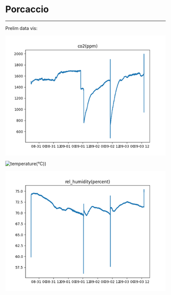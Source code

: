 # Porcaccio
-----
Prelim data vis:

![co2(ppm)](./images/visualisations/co2(ppm).png "co2(ppm)")


![temperature(°C))](./images/visualisations/temperature(°C).png "temperature(°C)")


![rel_humidity(percent))](./images/visualisations/rel_humidity(percent).png "rel_humidity(percent)")
